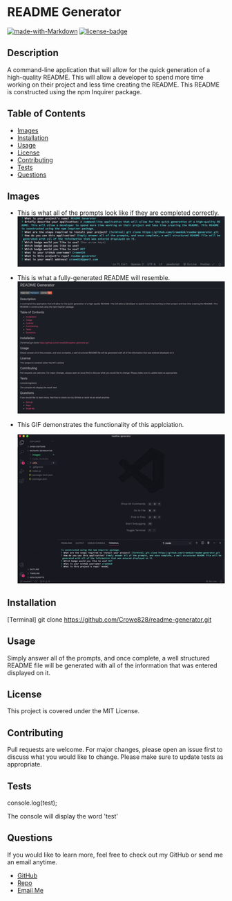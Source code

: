 # README Generator

[![made-with-Markdown](https://img.shields.io/badge/Made%20with-Markdown-1f425f.svg)](http://commonmark.org)
[![license-badge](https://img.shields.io/badge/License-MIT-red.svg)](https://shields.io/)

## Description

A command-line application that will allow for the quick generation of a high-quality README. This will allow a developer to spend more time working on their project and less time creating the README. This README is constructed using the npm Inquirer package.

## Table of Contents

- [Images](#images)
- [Installation](#installation)
- [Usage](#usage)
- [License](#license)
- [Contributing](#contributing)
- [Tests](#tests)
- [Questions](#tests)

## Images

- This is what all of the prompts look like if they are completed correctly.
  ![README Prompts](https://github.com/Crowe828/readme-generator/blob/master/images/readme-generator-prompts.png)

- This is what a fully-generated README will resemble.
  ![Generated README](https://github.com/Crowe828/readme-generator/blob/master/images/generated-readme.png)
  
- This GIF demonstrates the functionality of this applciation.

  ![README GIF](https://github.com/Crowe828/readme-generator/blob/master/images/readme-generator.gif)

## Installation

[Terminal] git clone https://github.com/Crowe828/readme-generator.git

## Usage

Simply answer all of the prompts, and once complete, a well structured README file will be generated with all of the information that was entered displayed on it.

## License

This project is covered under the MIT License.

## Contributing

Pull requests are welcome. For major changes, please open an issue first to discuss what you would like to change.
Please make sure to update tests as appropriate.

## Tests

console.log(test);

The console will display the word 'test'

## Questions

If you would like to learn more, feel free to check out my GitHub or send me an email anytime.

- [GitHub](https://github.com/crowe828)
- [Repo](https://github.com/Crowe828/readme-generator)
- [Email Me](mailto:crowe828@gmail.com?subject=Nice%20README%20Generator%20Dude)
